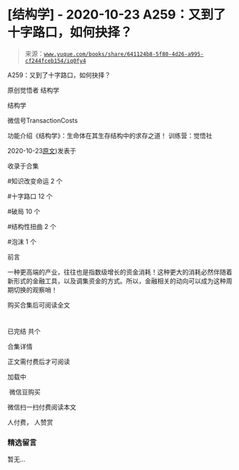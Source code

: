 # [结构学] - 2020-10-23 A259：又到了十字路口，如何抉择？

> 来源：[`www.yuque.com/books/share/641124b8-5f80-4d26-a995-cf244fceb154/iq0fy4`](https://www.yuque.com/books/share/641124b8-5f80-4d26-a995-cf244fceb154/iq0fy4)



A259：又到了十字路口，如何抉择？ 

原创觉悟者 结构学 

结构学 

微信号TransactionCosts 

功能介绍《结构学》：生命体在其生存结构中的求存之道！ 训练营：觉悟社 

2020-10-23[原文](https://mp.weixin.qq.com/s?__biz=MzIzMDYwOTM0Mg==&mid=2247484685&idx=1&sn=51aff163174f40316f40826ea564ca1e&chksm=e8b19ddcdfc614cadd2043fd2ded48d8c292976e903288b23f0a87846a18dcc0ad9cc5a4ac3e#rd))发表于 

收录于合集 

#知识改变命运 2 个 

#十字路口 12 个 

#破局 10 个 

#结构性扭曲 2 个 

#泡沫 1 个 

前言 

一种更高端的产业，往往也是指数级增长的资金消耗！这种更大的消耗必然伴随着新形式的金融工具，以及调集资金的方式。所以，金融相关的动向可以成为这种周期切换的观察哨！ 

购买合集后可阅读全文 

# 

已完结 共个 

合集详情 

正文需付费后才可阅读 

加载中 

 微信豆购买 

微信扫一扫付费阅读本文 

人付费， 人赞赏 

### 精选留言 

暂无...
